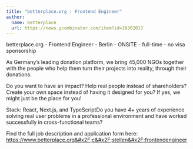 ```yaml
---
title: "betterplace.org : Frontend Engineer"
author:
  name: betterplace
  url: https://news.ycombinator.com/item?id=39302017
---
```

betterplace.org - Frontend Engineer -  Berlin - ONSITE - full-time - no visa sponsorship

As Germany’s leading donation platform, we bring 45,000 NGOs together with the people who help them turn their projects into reality, through their donations.

Do you want to have an impact? Help real people instead of shareholders? Create your own space instead of having it designed for you? If yes, we might just be the place for you!

Stack: React, Next.js, and TypeScriptDo you have 4+ years of experience solving real user problems in a professional environment and have worked successfully in cross-functional teams?

Find the full job description and application form here: <a href="https:&#x2F;&#x2F;www.betterplace.org&#x2F;c&#x2F;stellen&#x2F;frontendengineer" rel="nofollow">https:&#x2F;&#x2F;www.betterplace.org&#x2F;c&#x2F;stellen&#x2F;frontendengineer</a>
